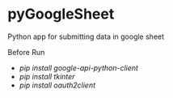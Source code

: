 # pyGoogleSheet
Python app for submitting data in google sheet

Before Run

- *pip install google-api-python-client*
- *pip install tkinter*
- *pip install oauth2client*
